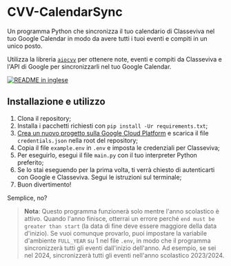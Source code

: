 # CVV-CalendarSync
Un programma Python che sincronizza il tuo calendario di Classeviva nel tuo Google Calendar in modo da avere tutti i tuoi eventi e compiti in un unico posto.

Utilizza la libreria [`aiocvv`](https://github.com/Vinchethescript/aiocvv) per ottenere note, eventi e compiti da Classeviva e l'API di Google per sincronizzarli nel tuo Google Calendar.

[![README in inglese](https://img.shields.io/badge/README-in_inglese-000052)](README.md)

## Installazione e utilizzo
1. Clona il repository;
2. Installa i pacchetti richiesti con `pip install -Ur requirements.txt`;
3. [Crea un nuovo progetto sulla Google Cloud Platform](https://developers.google.com/calendar/api/quickstart/python) e scarica il file `credentials.json` nella root del repository;
5. Copia il file `example.env` in `.env` e imposta le credenziali per Classeviva;
6. Per eseguirlo, esegui il file `main.py` con il tuo interpreter Python preferito;
7. Se lo stai eseguendo per la prima volta, ti verrà chiesto di autenticarti con Google e Classeviva. Segui le istruzioni sul terminale;
8. Buon divertimento!

Semplice, no?

> **Nota**: Questo programma funzionerà solo mentre l'anno scolastico è attivo. Quando l'anno finisce, otterrai un errore perché `end must be greater than start` (la data di fine deve essere maggiore della data d'inizio). Se vuoi comunque provarlo, puoi impostare la variabile d'ambiente `FULL_YEAR` su 1 nel file `.env`, in modo che il programma sincronizzerà tutti gli eventi dall'inizio dell'anno. Ad esempio, se sei nel 2024, sincronizzerà tutti gli eventi nell'anno scolastico 2023/2024. 
